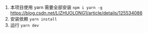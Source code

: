 1. 本项目使用 yarn 需要全部安装 `npm i yarn -g` https://blog.csdn.net/LIZHUOLONG1/article/details/125534086
2. 安装依赖 `yarn install`
3. 运行 `yarn dev`
